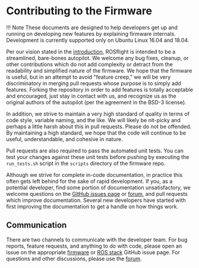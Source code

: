 # Contributing to the Firmware

!!! Note
    These documents are designed to help developers get up and running on developing new features by explaining firmware internals. Development is currently supported only on Ubuntu Linux 16.04 and 18.04.

Per our vision stated in the [introduction](../index.md), ROSflight is intended to be a streamlined, bare-bones autopilot. We welcome any bug fixes, cleanup, or other contributions which do not add complexity or detract from the readability and simplified nature of the firmware. We hope that the firmware is useful, but in an attempt to avoid "feature creep," we will be very discriminatory in merging pull requests whose purpose is to simply add features. Forking the repository in order to add features is totally acceptable and encouraged, just stay in contact with us, and recognize us as the original authors of the autopilot (per the agreement in the BSD-3 license).

In addition, we strive to maintain a very high standard of quality in terms of code style, variable naming, and the like. We will likely be nit-picky and perhaps a little harsh about this in pull requests. Please do not be offended. By maintaining a high standard, we hope that the code will continue to be useful, understandable, and cohesive in nature.

Pull requests are also required to pass the automated unit tests. You can test your changes against these unit tests before pushing by executing the `run_tests.sh` script in the `scripts` directory of the firmware repo.

Although we strive for complete in-code documentation, in practice this often gets left behind for the sake of rapid development. If you, as a potential developer, find some portion of documentation unsatisfactory, we welcome questions on the [GitHub issues page](https://github.com/rosflight/firmware/issues) or [forum](https://discuss.rosflight.org/), and pull requests which improve documentation. Several new developers have started with first improving the documentation to get a handle on how things work.

## Communication

There are two channels to communicate with the developer team. For bug reports, feature requests, and anything to do with code, please open an issue on the appropriate [firmware](https://github.com/rosflight/firmware/issues) or [ROS stack](https://github.com/rosflight/rosflight/issues) GitHub issue page. For questions and other discussions, please use the [forum](https://discuss.rosflight.org/).

